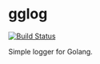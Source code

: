 # gglog
[![Build Status](https://travis-ci.org/crackcell/gglog.svg?branch=master)](https://travis-ci.org/crackcell/gglog)

Simple logger for Golang.